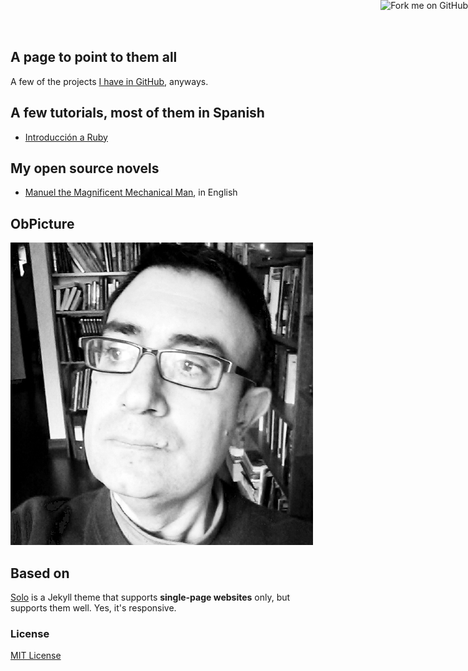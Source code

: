 
## A page to point to them all

A few of the projects [I have in GitHub](http://github.com/JJ),
anyways.

## A few tutorials, most of them in Spanish

* [Introducción a Ruby](http://jj.github.io/ruby-para-impacientes)

## My open source novels

* [Manuel the Magnificent Mechanical Man](http://jj.github.io/hoborg),
  in English

## ObPicture

![JJ Merelo](jj.png)

## Based on

[Solo](http://chibicode.github.io/solo) is a Jekyll theme that supports **single-page websites** only, but supports them well. Yes, it's responsive.

### License

[MIT License](http://chibicode.mit-license.org/)

<a href="https://github.com/chibicode/solo"><img style="position: absolute; top: 0; right: 0; border: 0;" src="https://s3.amazonaws.com/github/ribbons/forkme_right_darkblue_121621.png" alt="Fork me on GitHub"></a>
